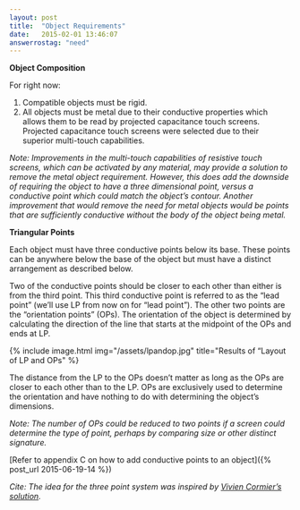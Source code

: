 ```yaml
---
layout: post
title:  "Object Requirements"
date:   2015-02-01 13:46:07
answerrostag: "need"
---
```


**Object Composition**

For right now:

1. Compatible objects must be rigid.
2. All objects must be metal due to their conductive properties which allows them to be read by projected capacitance touch screens.  Projected capacitance touch screens were selected due to their superior multi-touch capabilities.

*Note: Improvements in the multi-touch capabilities of resistive touch screens, which can be activated by any material, may provide a solution to remove the metal object requirement.  However, this does add the downside of requiring the object to have a three dimensional point, versus a conductive point which could match the object’s contour. Another improvement that would remove the need for metal objects would be points that are sufficiently conductive without the body of the object being metal.*

**Triangular Points**

Each object must have three conductive points below its base. These points can be anywhere below the base of the object but must have a distinct arrangement as described below.

Two of the conductive points should be closer to each other than either is from the third point. This third conductive point is referred to as the “lead point” (we’ll use LP from now on for “lead point”).  The other two points are the “orientation points” (OPs). The orientation of the object is determined by calculating the direction of the line that starts at the midpoint of the OPs and ends at LP.

{% include image.html img="/assets/lpandop.jpg" title="Results of “Layout of LP and OPs" %}

The distance from the LP to the OPs doesn’t matter as long as the OPs are closer to each other than to the LP. OPs are exclusively used to determine the orientation and have nothing to do with determining the object’s dimensions.

*Note: The number of OPs could be reduced to two points if a screen could determine the type of point, perhaps by comparing size or other distinct signature.*

[Refer to appendix C on how to add conductive points to an object]({% post_url 2015-06-19-14 %})

*Cite: The idea for the three point system was inspired by [Vivien Cormier’s solution](https://github.com/VivienCormier/IOSTangibleDetector).*
